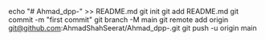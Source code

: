 
echo "# Ahmad_dpp-" >> README.md
git init
git add README.md
git commit -m "first commit"
git branch -M main
git remote add origin git@github.com:AhmadShahSeerat/Ahmad_dpp-.git
git push -u origin main